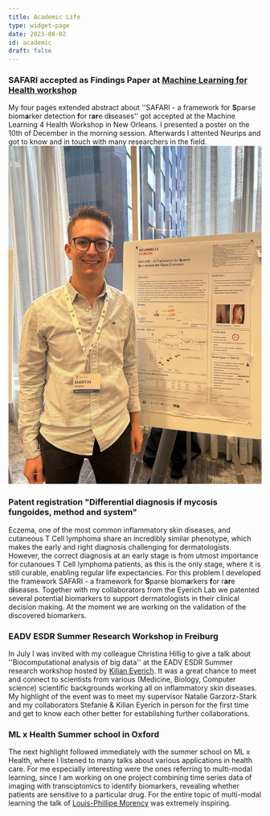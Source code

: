```yaml
---
title: Academic Life
type: widget-page
date: 2023-08-02
id: academic
draft: false
---
```


### SAFARI accepted as Findings Paper at [Machine Learning for Health workshop](https://ml4h.cc/2023/)
My four pages extended abstract about ''SAFARI - a framework for **S**parse biom**a**rker detection **f**or r**ar**e d**i**seases'' got accepted at the Machine Learning 4 Health Workshop in New Orleans. I presented a poster on the 10th of December in the morning session. Afterwards I attented Neurips and got to know and in touch with many researchers in the field. ![ML4H](../../assets/media/ML4H.jpg)

### Patent registration "Differential diagnosis if mycosis fungoides, method and system"
Eczema, one of the most common inflammatory skin diseases, and cutaneous T Cell lymphoma share an incredibly similar phenotype, which makes the early and right diagnosis challenging for dermatologists. However, the correct diagnosis at an early stage is from utmost importance for cutanoues T Cell lymphoma patients, as this is the only stage, where it is still curable, enabling regular life expectancies. For this problem I developed the framework SAFARI - a framework for **S**parse biom**a**rkers **f**or r**ar**e d**i**seases. Together with my collaborators from the Eyerich Lab we patented several potential biomarkers to support dermatologists in their clinical decision making. At the moment we are working on the validation of the discovered biomarkers.

### EADV ESDR Summer Research Workshop in Freiburg
In July I was invited with my colleague Christina Hillig to give a talk about ''Biocomputational analysis of big data'' at the EADV ESDR Summer research workshop hosted by [Kilian Eyerich](https://www.med.uni-freiburg.de/de/fakultaet/profs/Eyerich). It was a great chance to meet and connect to scientists from various (Medicine, Biology, Computer science) scientific backgrounds working all on inflammatory skin diseases.
My highlight of the event was to meet my supervisor Natalie Garzorz-Stark and my collaborators Stefanie & Kilian Eyerich in person for the first time and get to know each other better for establishing further collaborations.

### ML x Health Summer school in Oxford
The next highlight followed immediately with the summer school on ML x Health, where I listened to many talks about various applications in health care. For me especially interesting were the ones referring to multi-modal learning, since I am working on one project combining time series data of imaging with transciptomics to identify biomarkers, revealing whether patients are sensitive to a particular drug. 
For the entire topic of multi-modal learning the talk of [Louis-Phillipe Morency](https://www.cs.cmu.edu/~morency/) was extremely inspiring.